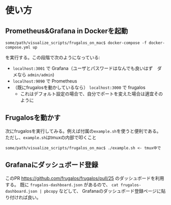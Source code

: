 # 使い方

## Prometheus&Grafana in Dockerを起動
```
some/path/visualize_scripts/frugalos_on_mac$ docker-compose -f docker-compose.yml up
```
を実行する。この段階で次のようになっている:
* `localhost:3001` で Grafana（ユーザとパスワードはなんでも良いはず　ダメなら `admin/admin`)  
* `localhost:9090` で Prometheus  
* （既にfrugalosを動かしているなら） `localhost:3000` で frugalos
    * これはデフォルト設定の場合で、自分でポートを変えた場合は適宜そのように

## Frugalosを動かす
次にfrugalosを実行してみる。例えば付属の`example.sh`を使うと便利である。
ただし、`example.sh`はtmuxの内部で叩くこと
```
some/path/visualize_scripts/frugalos_on_mac$ ./example.sh <- tmux中で
```

## Grafanaにダッシュボード登録
このPR https://github.com/frugalos/frugalos/pull/25 のダッシュボードを利用する。
既に `frugalos-dashboard.json` があるので、 `cat frugalos-dashboard.json | pbcopy` などして、
Grafanaのダッシュボード登録ページに貼り付ければ良い。
